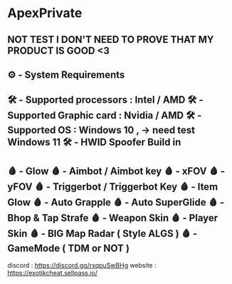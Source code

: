 # ApexPrivate

NOT TEST I DON'T NEED TO PROVE THAT MY PRODUCT IS GOOD <3
-------------------------------
⚙️ - System Requirements
-------------------------------
🛠 - Supported processors : Intel / AMD
🛠 - Supported Graphic card : Nvidia / AMD
🛠 - Supported OS : Windows 10 ,  -> need test Windows 11
🛠 - HWID Spoofer Build in
-------------------------------
🩸 - Glow
🩸 - Aimbot / Aimbot key
🩸 - xFOV
🩸 - yFOV
🩸 - Triggerbot / Triggerbot Key
🩸 - Item Glow
🩸 - Auto Grapple
🩸 - Auto SuperGlide
🩸 - Bhop & Tap Strafe
🩸 - Weapon Skin
🩸 - Player Skin
🩸 - BIG Map Radar ( Style ALGS )
🩸 - GameMode ( TDM or NOT )
------------------------------- 
discord : https://discord.gg/rxqpuSwBHg
website : https://exotikcheat.sellpass.io/
